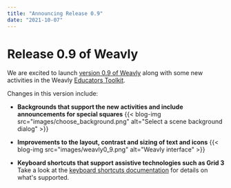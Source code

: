 ```yaml
---
title: "Announcing Release 0.9"
date: "2021-10-07"
---
```


# Release 0.9 of Weavly

We are excited to launch [version 0.9 of Weavly](https://create.weavly.org/?v=0.9)
along with some new activities in the Weavly [Educators Toolkit](https://weavly.org/learn/activities/?type=On-Screen).


Changes in this version include:

- **Backgrounds that support the new activities and include announcements for special squares**
{{< blog-img src="images/choose_background.png" alt="Select a scene background dialog" >}}

- **Improvements to the layout, contrast and sizing of text and icons**
{{< blog-img src="images/weavly0_9.png" alt="Weavly interface" >}}

- **Keyboard shortcuts that support assistive technologies such as Grid 3**
Take a look at the [keyboard shortcuts documentation](https://github.com/codelearncreate/c2lc-coding-environment/blob/main/docs/keyboard.md) for details on what's supported.
